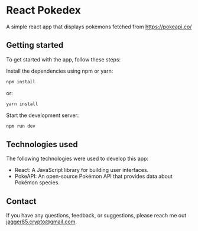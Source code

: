 
# React Pokedex

A simple react app that displays pokemons fetched from https://pokeapi.co/


## Getting started

To get started with the app, follow these steps:

Install the dependencies using npm or yarn:
```bash
npm install
```
or:
```bash
yarn install
```

Start the development server:

```bash
npm run dev
```
## Technologies used

The following technologies were used to develop this app:

- React: A JavaScript library for building user interfaces.
- PokeAPI: An open-source Pokémon API that provides data about Pokémon species.
## Contact
If you have any questions, feedback, or suggestions, please reach me out jagger85.crypto@gmail.com.
